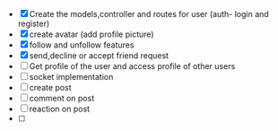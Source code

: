 - [x] Create the models,controller and routes for user (auth- login and register)
- [x] create avatar (add profile picture)
- [x] follow and unfollow features
- [x] send,decline or accept friend request
- [ ] Get profile of the user and access profile of other users
- [ ] socket implementation
- [ ] create post
- [ ] comment on post
- [ ] reaction on post
- [ ]

